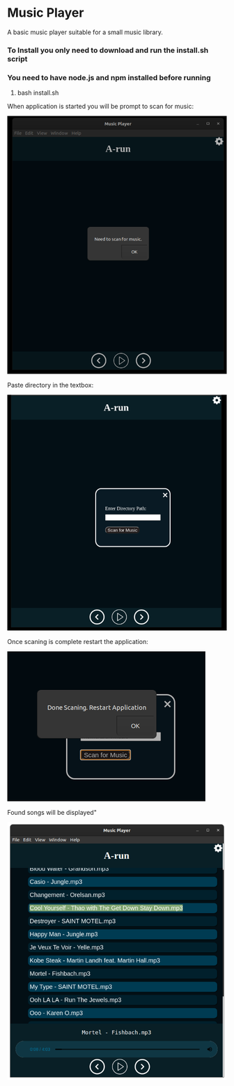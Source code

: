 # Music Player

A basic music player suitable for a small music library. 

### To Install you only need to download and run the install.sh script
### You need to have node.js and npm installed before running
1. bash install.sh

When application is started you will be prompt to scan for music:


![pic 1](https://github.com/arunwaran/musicPlayer/blob/master/pic/1.png?raw=true)

Paste directory in the textbox: 


![pic 2](https://github.com/arunwaran/musicPlayer/blob/master/pic/2.png?raw=true)

Once scaning is complete restart the application:


![pic 3](https://github.com/arunwaran/musicPlayer/blob/master/pic/3.png?raw=true)

Found songs will be displayed"


![pic 4](https://github.com/arunwaran/musicPlayer/blob/master/pic/4.png?raw=true)